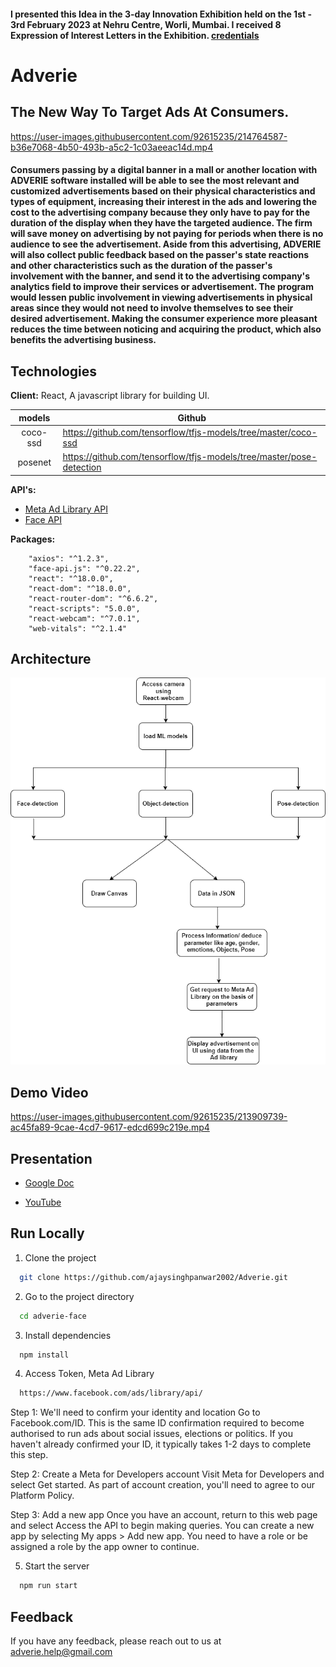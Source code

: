 #### I presented this Idea in the 3-day Innovation Exhibition held on the 1st - 3rd February 2023 at Nehru Centre, Worli, Mumbai. I received 8 Expression of Interest Letters in the Exhibition. [credentials](https://urlis.net/d4o6tu7s)

# Adverie

## The New Way To Target Ads At Consumers.

https://user-images.githubusercontent.com/92615235/214764587-b36e7068-4b50-493b-a5c2-1c03aeeac14d.mp4

#### Consumers passing by a digital banner in a mall or another location with ADVERIE software installed will be able to see the most relevant and customized advertisements based on their physical characteristics and types of equipment, increasing their interest in the ads and lowering the cost to the advertising company because they only have to pay for the duration of the display when they have the targeted audience. The firm will save money on advertising by not paying for periods when there is no audience to see the advertisement. Aside from this advertising, ADVERIE will also collect public feedback based on the passer's state reactions and other characteristics such as the duration of the passer's involvement with the banner, and send it to the advertising company's analytics field to improve their services or advertisement. The program would lessen public involvement in viewing advertisements in physical areas since they would not need to involve themselves to see their desired advertisement. Making the consumer experience more pleasant reduces the time between noticing and acquiring the product, which also benefits the advertising business.

## Technologies

**Client:** React, A javascript library for building UI.

|  models  	|                            Github                                  	|
|:--------:	|----------------------------------------------------------------------	|
| coco-ssd 	| https://github.com/tensorflow/tfjs-models/tree/master/coco-ssd       	|
| posenet  	| https://github.com/tensorflow/tfjs-models/tree/master/pose-detection 	|

**API's:**
- [Meta Ad Library API](https://www.facebook.com/ads/library/api/?source=nav-header)
- [Face API](https://justadudewhohacks.github.io/face-api.js/docs/index.html)

**Packages:**
```
    "axios": "^1.2.3",
    "face-api.js": "^0.22.2",
    "react": "^18.0.0",
    "react-dom": "^18.0.0",
    "react-router-dom": "^6.6.2",
    "react-scripts": "5.0.0",
    "react-webcam": "^7.0.1",
    "web-vitals": "^2.1.4"
```



## Architecture
![alt text](https://raw.githubusercontent.com/ajaysinghpanwar2002/Adverie/main/assets/adveriearchitecture.png)


## Demo Video 
https://user-images.githubusercontent.com/92615235/213909739-ac45fa89-9cae-4cd7-9617-edcd699c219e.mp4

## Presentation

- [Google Doc](https://docs.google.com/presentation/d/1hRRgJOeYDQbmXxmWivBtOfguw_bynbiST_7V_2DzgH4/edit?usp=sharing)

- [YouTube](https://www.youtube.com/watch?v=yp_HWlSnIzU)
## Run Locally

1) Clone the project

```bash
  git clone https://github.com/ajaysinghpanwar2002/Adverie.git
```

2) Go to the project directory

```bash
  cd adverie-face
```

3) Install dependencies

```bash
  npm install
```

4) Access Token, Meta Ad Library

```bash
  https://www.facebook.com/ads/library/api/
```
Step 1: We'll need to confirm your identity and location
Go to Facebook.com/ID. This is the same ID confirmation required to become authorised to run ads about social issues, elections or politics. If you haven't already confirmed your ID, it typically takes 1-2 days to complete this step.

Step 2: Create a Meta for Developers account
Visit Meta for Developers and select Get started. As part of account creation, you'll need to agree to our Platform Policy.

Step 3: Add a new app
Once you have an account, return to this web page and select Access the API to begin making queries. You can create a new app by selecting My apps > Add new app. You need to have a role or be assigned a role by the app owner to continue.

5) Start the server

```bash
  npm run start
```


## Feedback

If you have any feedback, please reach out to us at adverie.help@gmail.com

